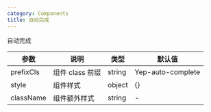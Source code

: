 ```yaml
---
category: Components
title: 自动完成
---
```


自动完成

<DEMO>

| 参数      | 说明            | 类型   | 默认值            |
| --------- | --------------- | ------ | ----------------- |
| prefixCls | 组件 class 前缀 | string | Yep-auto-complete |
| style     | 组件样式        | object | {}                |
| className | 组件额外样式    | string | -                 |
